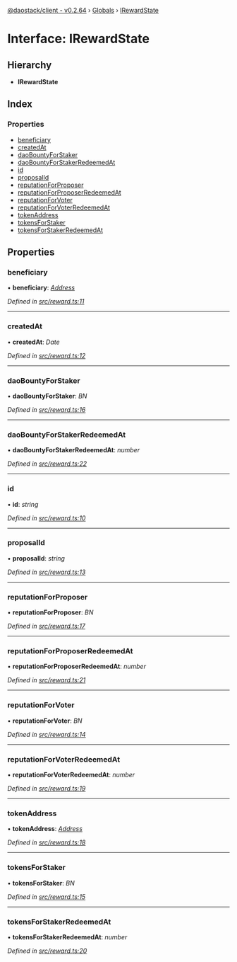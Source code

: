 [@daostack/client - v0.2.64](../README.md) › [Globals](../globals.md) › [IRewardState](irewardstate.md)

# Interface: IRewardState

## Hierarchy

* **IRewardState**

## Index

### Properties

* [beneficiary](irewardstate.md#beneficiary)
* [createdAt](irewardstate.md#createdat)
* [daoBountyForStaker](irewardstate.md#daobountyforstaker)
* [daoBountyForStakerRedeemedAt](irewardstate.md#daobountyforstakerredeemedat)
* [id](irewardstate.md#id)
* [proposalId](irewardstate.md#proposalid)
* [reputationForProposer](irewardstate.md#reputationforproposer)
* [reputationForProposerRedeemedAt](irewardstate.md#reputationforproposerredeemedat)
* [reputationForVoter](irewardstate.md#reputationforvoter)
* [reputationForVoterRedeemedAt](irewardstate.md#reputationforvoterredeemedat)
* [tokenAddress](irewardstate.md#tokenaddress)
* [tokensForStaker](irewardstate.md#tokensforstaker)
* [tokensForStakerRedeemedAt](irewardstate.md#tokensforstakerredeemedat)

## Properties

###  beneficiary

• **beneficiary**: *[Address](../globals.md#address)*

*Defined in [src/reward.ts:11](https://github.com/dorgtech/client/blob/19b4373/src/reward.ts#L11)*

___

###  createdAt

• **createdAt**: *Date*

*Defined in [src/reward.ts:12](https://github.com/dorgtech/client/blob/19b4373/src/reward.ts#L12)*

___

###  daoBountyForStaker

• **daoBountyForStaker**: *BN*

*Defined in [src/reward.ts:16](https://github.com/dorgtech/client/blob/19b4373/src/reward.ts#L16)*

___

###  daoBountyForStakerRedeemedAt

• **daoBountyForStakerRedeemedAt**: *number*

*Defined in [src/reward.ts:22](https://github.com/dorgtech/client/blob/19b4373/src/reward.ts#L22)*

___

###  id

• **id**: *string*

*Defined in [src/reward.ts:10](https://github.com/dorgtech/client/blob/19b4373/src/reward.ts#L10)*

___

###  proposalId

• **proposalId**: *string*

*Defined in [src/reward.ts:13](https://github.com/dorgtech/client/blob/19b4373/src/reward.ts#L13)*

___

###  reputationForProposer

• **reputationForProposer**: *BN*

*Defined in [src/reward.ts:17](https://github.com/dorgtech/client/blob/19b4373/src/reward.ts#L17)*

___

###  reputationForProposerRedeemedAt

• **reputationForProposerRedeemedAt**: *number*

*Defined in [src/reward.ts:21](https://github.com/dorgtech/client/blob/19b4373/src/reward.ts#L21)*

___

###  reputationForVoter

• **reputationForVoter**: *BN*

*Defined in [src/reward.ts:14](https://github.com/dorgtech/client/blob/19b4373/src/reward.ts#L14)*

___

###  reputationForVoterRedeemedAt

• **reputationForVoterRedeemedAt**: *number*

*Defined in [src/reward.ts:19](https://github.com/dorgtech/client/blob/19b4373/src/reward.ts#L19)*

___

###  tokenAddress

• **tokenAddress**: *[Address](../globals.md#address)*

*Defined in [src/reward.ts:18](https://github.com/dorgtech/client/blob/19b4373/src/reward.ts#L18)*

___

###  tokensForStaker

• **tokensForStaker**: *BN*

*Defined in [src/reward.ts:15](https://github.com/dorgtech/client/blob/19b4373/src/reward.ts#L15)*

___

###  tokensForStakerRedeemedAt

• **tokensForStakerRedeemedAt**: *number*

*Defined in [src/reward.ts:20](https://github.com/dorgtech/client/blob/19b4373/src/reward.ts#L20)*
